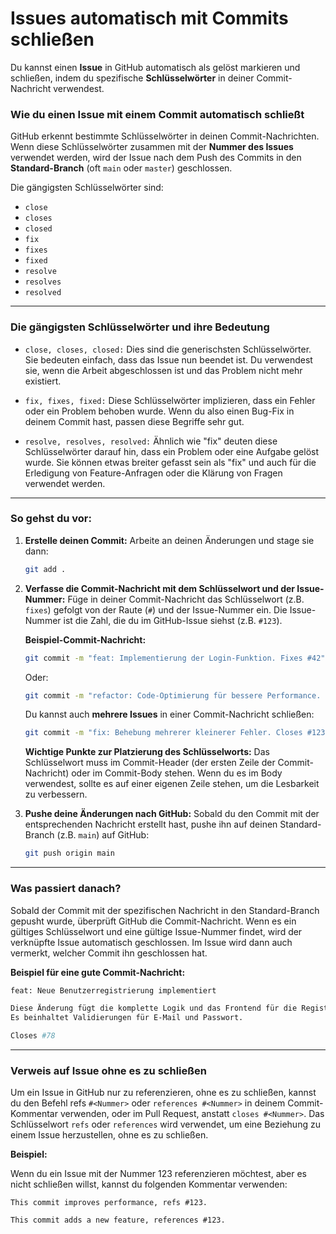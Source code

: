 # Issues automatisch mit Commits schließen

Du kannst einen **Issue** in GitHub automatisch als gelöst markieren und schließen, indem du spezifische **Schlüsselwörter** in deiner Commit-Nachricht verwendest.

### Wie du einen Issue mit einem Commit automatisch schließt

GitHub erkennt bestimmte Schlüsselwörter in deinen Commit-Nachrichten. Wenn diese Schlüsselwörter zusammen mit der **Nummer des Issues** verwendet werden, wird der Issue nach dem Push des Commits in den **Standard-Branch** (oft `main` oder `master`) geschlossen.

Die gängigsten Schlüsselwörter sind:

* `close`
* `closes`
* `closed`
* `fix`
* `fixes`
* `fixed`
* `resolve`
* `resolves`
* `resolved`

---

### Die gängigsten Schlüsselwörter und ihre Bedeutung
* `close, closes, closed:` Dies sind die generischsten Schlüsselwörter. Sie bedeuten einfach, dass das Issue nun beendet ist. Du verwendest sie, wenn die Arbeit abgeschlossen ist und das Problem nicht mehr existiert.

* `fix, fixes, fixed:` Diese Schlüsselwörter implizieren, dass ein Fehler oder ein Problem behoben wurde. Wenn du also einen Bug-Fix in deinem Commit hast, passen diese Begriffe sehr gut.

* `resolve, resolves, resolved:` Ähnlich wie "fix" deuten diese Schlüsselwörter darauf hin, dass ein Problem oder eine Aufgabe gelöst wurde. Sie können etwas breiter gefasst sein als "fix" und auch für die Erledigung von Feature-Anfragen oder die Klärung von Fragen verwendet werden.

---

### So gehst du vor:

1.  **Erstelle deinen Commit:**
    Arbeite an deinen Änderungen und stage sie dann:

    ```bash
    git add .
    ```

2.  **Verfasse die Commit-Nachricht mit dem Schlüsselwort und der Issue-Nummer:**
    Füge in deiner Commit-Nachricht das Schlüsselwort (z.B. `fixes`) gefolgt von der Raute (`#`) und der Issue-Nummer ein. Die Issue-Nummer ist die Zahl, die du im GitHub-Issue siehst (z.B. `#123`).

    **Beispiel-Commit-Nachricht:**

    ```bash
    git commit -m "feat: Implementierung der Login-Funktion. Fixes #42"
    ```

    Oder:

    ```bash
    git commit -m "refactor: Code-Optimierung für bessere Performance. Closes #15"
    ```

    Du kannst auch **mehrere Issues** in einer Commit-Nachricht schließen:

    ```bash
    git commit -m "fix: Behebung mehrerer kleinerer Fehler. Closes #123, Fixes #124"
    ```

    **Wichtige Punkte zur Platzierung des Schlüsselworts:**
    Das Schlüsselwort muss im Commit-Header (der ersten Zeile der Commit-Nachricht) oder im Commit-Body stehen. Wenn du es im Body verwendest, sollte es auf einer eigenen Zeile stehen, um die Lesbarkeit zu verbessern.

3.  **Pushe deine Änderungen nach GitHub:**
    Sobald du den Commit mit der entsprechenden Nachricht erstellt hast, pushe ihn auf deinen Standard-Branch (z.B. `main`) auf GitHub:

    ```bash
    git push origin main
    ```

---

### Was passiert danach?

Sobald der Commit mit der spezifischen Nachricht in den Standard-Branch gepusht wurde, überprüft GitHub die Commit-Nachricht. Wenn es ein gültiges Schlüsselwort und eine gültige Issue-Nummer findet, wird der verknüpfte Issue automatisch geschlossen. Im Issue wird dann auch vermerkt, welcher Commit ihn geschlossen hat.

**Beispiel für eine gute Commit-Nachricht:**


```bash
feat: Neue Benutzerregistrierung implementiert

Diese Änderung fügt die komplette Logik und das Frontend für die Registrierung neuer Benutzer hinzu.
Es beinhaltet Validierungen für E-Mail und Passwort.

Closes #78
```


---

### Verweis auf Issue ohne es zu schließen

Um ein Issue in GitHub nur zu referenzieren, ohne es zu schließen, kannst du den Befehl refs `#<Nummer>` oder `references #<Nummer>` in deinem Commit-Kommentar verwenden, oder im Pull Request, anstatt `closes #<Nummer>`. 
Das Schlüsselwort `refs` oder `references` wird verwendet, um eine Beziehung zu einem Issue herzustellen, ohne es zu schließen. 

**Beispiel:**

Wenn du ein Issue mit der Nummer 123 referenzieren möchtest, aber es nicht schließen willst, kannst du folgenden Kommentar verwenden:

```
This commit improves performance, refs #123.
```

```
This commit adds a new feature, references #123.
```
